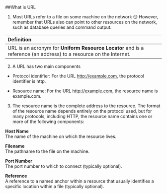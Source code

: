 ##What is URL

1. Most URLs refer to a file on some machine on the network
:smirk: However, remember that URLs also can point to other resources on the network, such as database queries and command output.

 | Definition |
 | :------------- |
 | URL is an acronym for **Uniform Resource Locator** and is a reference (an address) to a resource on the Internet. |

2. A URL has two main components

  * Protocol identifier: For the URL http://example.com, the protocol identifier is http.

  * Resource name: For the URL http://example.com, the resource name is example.com.
 
3. The resource name is the complete address to the resource. The format of the resource name depends entirely on the protocol used, but for many protocols, including HTTP, the resource name contains one or more of the following components:

**Host Name**  
The name of the machine on which the resource lives.

**Filename**  
The pathname to the file on the machine.

**Port Number**  
The port number to which to connect (typically optional).

**Reference**  
A reference to a named anchor within a resource that usually identifies a specific location within a file (typically optional).


